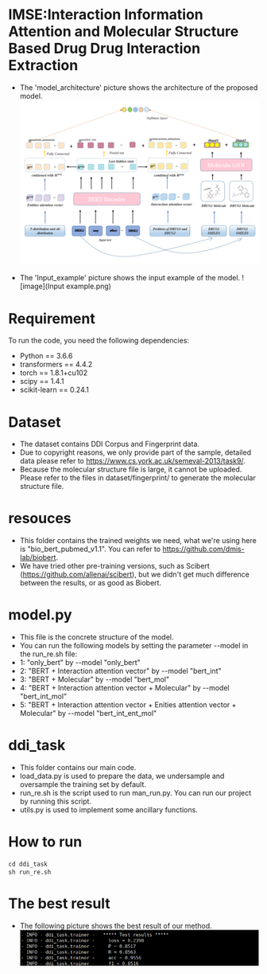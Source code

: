 # IMSE:Interaction Information Attention and Molecular Structure Based Drug Drug Interaction Extraction
* The 'model_architecture' picture shows the architecture of the proposed model. 
 ![image](model_overview.png)

* The 'Input_example' picture shows the input example of the model. 
 ![image](Input example.png)


# Requirement
To run the code, you need the following dependencies:
* Python == 3.6.6
* transformers == 4.4.2
* torch == 1.8.1+cu102
* scipy == 1.4.1
* scikit-learn == 0.24.1


# Dataset
* The dataset contains DDI Corpus and Fingerprint data. 
* Due to copyright reasons, we only provide part of the sample, detailed data please refer to https://www.cs.york.ac.uk/semeval-2013/task9/.
* Because the molecular structure file is large, it cannot be uploaded. Please refer to the files in dataset/fingerprint/ to generate the molecular structure file.
# resouces
* This folder contains the trained weights we need, what we're using here is "bio_bert_pubmed_v1.1". You can refer to https://github.com/dmis-lab/biobert.
* We have tried other pre-training versions, such as Scibert (https://github.com/allenai/scibert), but we didn't get much difference between the results, or as good as Biobert.
# model.py
* This file is the concrete structure of the model.
* You can run the following models by setting the parameter --model in the run_re.sh file:
* 1: "only_bert"  by --model "only_bert"
* 2: "BERT + Interaction attention vector"  by --model  "bert_int"
* 3: "BERT + Molecular"  by --model  "bert_mol"
* 4: "BERT + Interaction attention vector + Molecular"  by --model   "bert_int_mol"
* 5: "BERT + Interaction attention vector + Enities attention vector + Molecular"   by --model   "bert_int_ent_mol"
# ddi_task
* This folder contains our main code. 
* load_data.py is used to prepare the data, we undersample and oversample the training set by default.
* run_re.sh is the script used to run man_run.py. You can run our project by running this script.
* utils.py is used to implement some ancillary functions. 

# How to run
```
cd ddi_task
sh run_re.sh
```
# The best result
* The following picture shows the best result of our method. 
 ![image](The_best_result.png)
